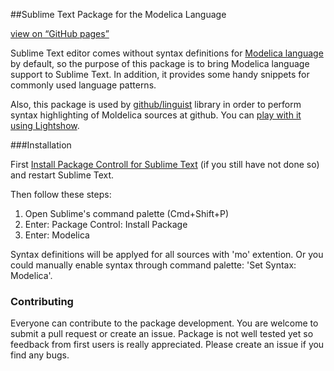 ##Sublime Text Package for the Modelica Language

[view on “GitHub pages”](http://borischumichev.github.io/modelicaSublimeTextPackage/)

Sublime Text editor comes without syntax definitions for [Modelica language](http://www.modelica.org) by default, so the purpose of this package is to bring Modelica language support to Sublime Text. In addition, it provides some handy snippets for commonly used language patterns.

Also, this package is used by [github/linguist](https://github.com/github/linguist) library in order to perform syntax highlighting of Moldelica sources at github. You can [play with it using Lightshow](https://github-lightshow.herokuapp.com/?utf8=%E2%9C%93&scope=source.modelica&grammar_url=https%3A%2F%2Fgithub.com%2FBorisChumichev%2FmodelicaSublimeTextPackage%2Fblob%2Fmaster%2FModelica.tmLanguage&grammar_text=&code_source=from-url&code_url=https%3A%2F%2Fgithub.com%2Fmodelica%2FModelica%2Fblob%2Frelease%2FModelica%25203.2.1%2FElectrical%2FAnalog%2FLines.mo&code=).

###Installation

First [Install Package Controll for Sublime Text](https://packagecontrol.io/installation) (if you still have not done so) and restart Sublime Text.

Then follow these steps:

1. Open Sublime's command palette (Cmd+Shift+P)
1. Enter: Package Control: Install Package
1. Enter: Modelica

Syntax definitions will be applyed for all sources with 'mo' extention. Or you could manually enable syntax through command palette: 'Set Syntax: Modelica'.

### Contributing

Everyone can contribute to the package development. You are welcome to submit a pull request or create an issue. Package is not well tested yet so feedback from first users is really appreciated. Please create an issue if you find any bugs.
